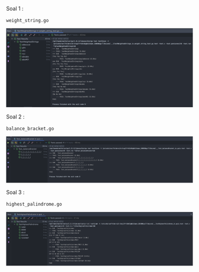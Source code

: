 Soal 1 :

`weight_string.go`

![image-20240530124756753](./assets/image-20240530124756753.png)

Soal 2 : 

`balance_bracket.go`

![image-20240530124821350](./assets/image-20240530124821350.png)

Soal 3 : 

`highest_palindrome.go`

![image-20240530135436801](./assets/image-20240530135436801.png)

